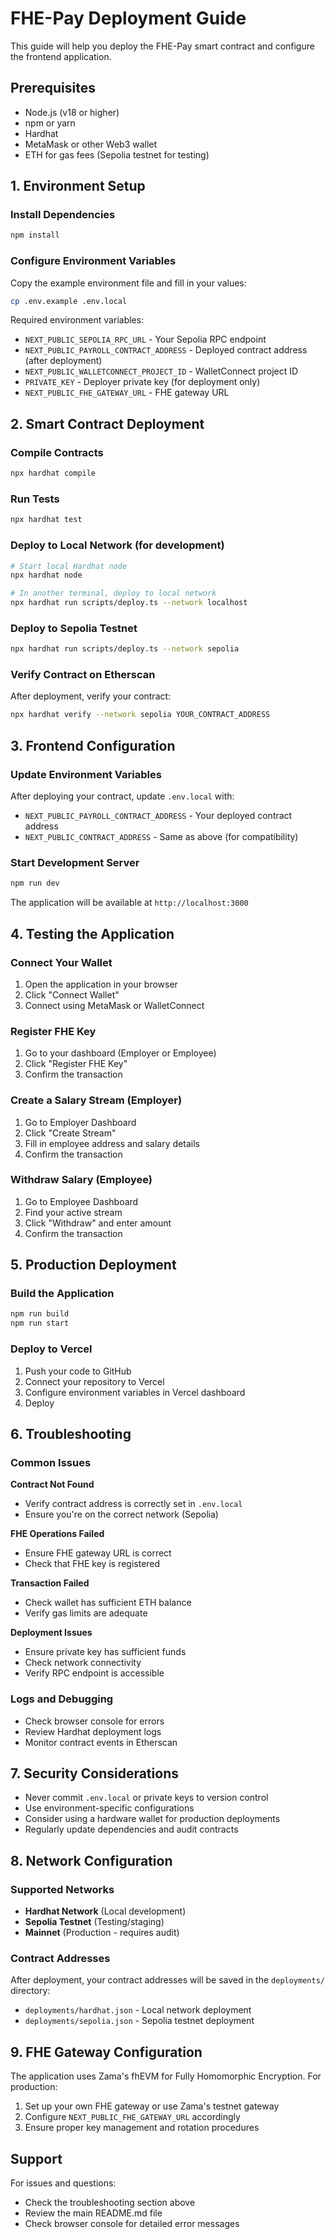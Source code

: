 # FHE-Pay Deployment Guide

This guide will help you deploy the FHE-Pay smart contract and configure the frontend application.

## Prerequisites

- Node.js (v18 or higher)
- npm or yarn
- Hardhat
- MetaMask or other Web3 wallet
- ETH for gas fees (Sepolia testnet for testing)

## 1. Environment Setup

### Install Dependencies
```bash
npm install
```

### Configure Environment Variables
Copy the example environment file and fill in your values:

```bash
cp .env.example .env.local
```

Required environment variables:
- `NEXT_PUBLIC_SEPOLIA_RPC_URL` - Your Sepolia RPC endpoint
- `NEXT_PUBLIC_PAYROLL_CONTRACT_ADDRESS` - Deployed contract address (after deployment)
- `NEXT_PUBLIC_WALLETCONNECT_PROJECT_ID` - WalletConnect project ID
- `PRIVATE_KEY` - Deployer private key (for deployment only)
- `NEXT_PUBLIC_FHE_GATEWAY_URL` - FHE gateway URL

## 2. Smart Contract Deployment

### Compile Contracts
```bash
npx hardhat compile
```

### Run Tests
```bash
npx hardhat test
```

### Deploy to Local Network (for development)
```bash
# Start local Hardhat node
npx hardhat node

# In another terminal, deploy to local network
npx hardhat run scripts/deploy.ts --network localhost
```

### Deploy to Sepolia Testnet
```bash
npx hardhat run scripts/deploy.ts --network sepolia
```

### Verify Contract on Etherscan
After deployment, verify your contract:

```bash
npx hardhat verify --network sepolia YOUR_CONTRACT_ADDRESS
```

## 3. Frontend Configuration

### Update Environment Variables
After deploying your contract, update `.env.local` with:
- `NEXT_PUBLIC_PAYROLL_CONTRACT_ADDRESS` - Your deployed contract address
- `NEXT_PUBLIC_CONTRACT_ADDRESS` - Same as above (for compatibility)

### Start Development Server
```bash
npm run dev
```

The application will be available at `http://localhost:3000`

## 4. Testing the Application

### Connect Your Wallet
1. Open the application in your browser
2. Click "Connect Wallet"
3. Connect using MetaMask or WalletConnect

### Register FHE Key
1. Go to your dashboard (Employer or Employee)
2. Click "Register FHE Key"
3. Confirm the transaction

### Create a Salary Stream (Employer)
1. Go to Employer Dashboard
2. Click "Create Stream"
3. Fill in employee address and salary details
4. Confirm the transaction

### Withdraw Salary (Employee)
1. Go to Employee Dashboard
2. Find your active stream
3. Click "Withdraw" and enter amount
4. Confirm the transaction

## 5. Production Deployment

### Build the Application
```bash
npm run build
npm run start
```

### Deploy to Vercel
1. Push your code to GitHub
2. Connect your repository to Vercel
3. Configure environment variables in Vercel dashboard
4. Deploy

## 6. Troubleshooting

### Common Issues

**Contract Not Found**
- Verify contract address is correctly set in `.env.local`
- Ensure you're on the correct network (Sepolia)

**FHE Operations Failed**
- Ensure FHE gateway URL is correct
- Check that FHE key is registered

**Transaction Failed**
- Check wallet has sufficient ETH balance
- Verify gas limits are adequate

**Deployment Issues**
- Ensure private key has sufficient funds
- Check network connectivity
- Verify RPC endpoint is accessible

### Logs and Debugging

- Check browser console for errors
- Review Hardhat deployment logs
- Monitor contract events in Etherscan

## 7. Security Considerations

- Never commit `.env.local` or private keys to version control
- Use environment-specific configurations
- Consider using a hardware wallet for production deployments
- Regularly update dependencies and audit contracts

## 8. Network Configuration

### Supported Networks
- **Hardhat Network** (Local development)
- **Sepolia Testnet** (Testing/staging)
- **Mainnet** (Production - requires audit)

### Contract Addresses
After deployment, your contract addresses will be saved in the `deployments/` directory:
- `deployments/hardhat.json` - Local network deployment
- `deployments/sepolia.json` - Sepolia testnet deployment

## 9. FHE Gateway Configuration

The application uses Zama's fhEVM for Fully Homomorphic Encryption. For production:

1. Set up your own FHE gateway or use Zama's testnet gateway
2. Configure `NEXT_PUBLIC_FHE_GATEWAY_URL` accordingly
3. Ensure proper key management and rotation procedures

## Support

For issues and questions:
- Check the troubleshooting section above
- Review the main README.md file
- Check browser console for detailed error messages